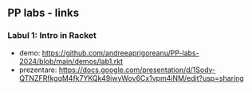 ## PP labs - links

### Labul 1: Intro in Racket
* demo: https://github.com/andreeaprigoreanu/PP-labs-2024/blob/main/demos/lab1.rkt
* prezentare: https://docs.google.com/presentation/d/1Sody-QTNZFRfkgqM4fk7YKQk49iwyWov6Cx1vpm4iNM/edit?usp=sharing
